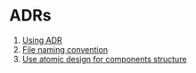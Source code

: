 # ADRs
1. [Using ADR](./0001-record-architecture-decisions)
2. [File naming convention](./0002-naming-convention.md)
2. [Use atomic design for components structure](./0003-use-atomic-design-for-component-structure.md)
